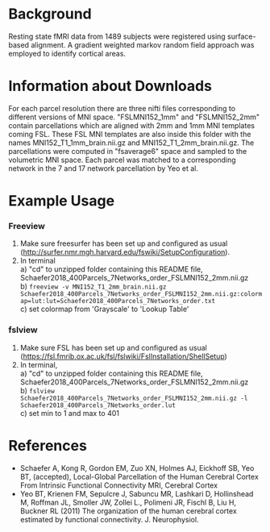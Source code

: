 Background
==========
Resting state fMRI data from 1489 subjects were registered using surface-based alignment. A gradient weighted markov random field approach was employed to identify cortical areas.

Information about Downloads
===========================
For each parcel resolution there are three nifti files corresponding to different versions of MNI space. "FSLMNI152_1mm" and "FSLMNI152_2mm" contain parcellations which are aligned with 2mm and 1mm MNI templates coming FSL. These FSL MNI templates are also inside this folder with the names MNI152_T1_1mm_brain.nii.gz and MNI152_T1_2mm_brain.nii.gz. The parcellations were computed in "fsaverage6" space and sampled to the volumetric MNI space.  Each parcel was matched to a corresponding network in the 7 and 17 network parcellation by Yeo et al. 

Example Usage
=============

### Freeview
 1) Make sure freesurfer has been set up and configured as usual (http://surfer.nmr.mgh.harvard.edu/fswiki/SetupConfiguration).  
 2) In terminal  
   a) "cd" to unzipped folder containing this README file, Schaefer2018_400Parcels_7Networks_order_FSLMNI152_2mm.nii.gz  
   b) ```freeview -v MNI152_T1_2mm_brain.nii.gz   Schaefer2018_400Parcels_7Networks_order_FSLMNI152_2mm.nii.gz:colormap=lut:lut=Schaefer2018_400Parcels_7Networks_order.txt```  
 c) set colormap from 'Grayscale' to 'Lookup Table'  

### fslview
 1) Make sure FSL has been set up and configured as usual (https://fsl.fmrib.ox.ac.uk/fsl/fslwiki/FslInstallation/ShellSetup)
 2) In terminal,  
  a) "cd" to unzipped folder containing this README file, Schaefer2018_400Parcels_7Networks_order_FSLMNI152_2mm.nii.gz  
  b) ```fslview Schaefer2018_400Parcels_7Networks_order_FSLMNI152_2mm.nii.gz -l Schaefer2018_400Parcels_7Networks_order.lut```  
  c) set min to 1 and max to 401  

References
==========
* Schaefer A, Kong R, Gordon EM, Zuo XN, Holmes AJ, Eickhoff SB, Yeo BT, (accepted), Local-Global Parcellation of the Human Cerebral Cortex From Intrinsic Functional Connectivity MRI, Cerebral Cortex
* Yeo BT, Krienen FM, Sepulcre J, Sabuncu MR, Lashkari D, Hollinshead M, Roffman JL, Smoller JW, Zollei L., Polimeni JR, Fischl B, Liu H, Buckner RL (2011) The organization of the human cerebral cortex estimated by functional connectivity. J. Neurophysiol.
